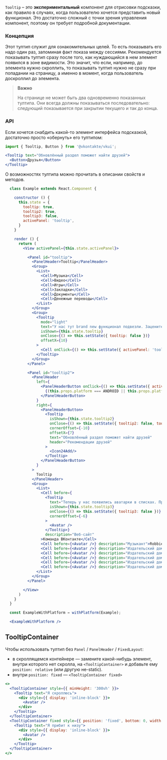 `Tooltip` – это **экспериментальный** компонент для отрисовки подсказки, как правило в случаях, когда пользователю
хочется представить новый функционал. Это достаточно сложный с точки зрения управления компонент, поэтому он
требует подробной документации.

### Концепция
Этот тултип служит для ознакомительных целей. То есть показывать его надо один раз, запоминая факт показа между
сессиями. Рекомендуется показывать тултип сразу после того, как нуждающийся в нем элемент появился в зоне видимости.
Это значит, что если, например, до элемента нужно скроллить, то показывать тултип нужно не сразу при попадании
на страницу, а именно в момент, когда пользователь доскроллил до элемента.

> **Важно** 
>
>На странице не может быть два одновременно показанных тултипа. Они всегда должны показываться
последовательно: следующий показывается при закрытии текущего и так до конца.


### API

Если хочется снабдить какой-то элемент интерфейса подсказкой, достаточно просто «обернуть» его тултипом:
``` jsx static
import { Tooltip, Button } from '@vkontakte/vkui';

<Tooltip text="Обновлённый раздел поможет найти друзей">
  <Button>Друзья</Button>
</Tooltip>
```
О возможностях тултипа можно прочитать в описании свойств и методов.

```jsx
  class Example extends React.Component {

    constructor () {
      this.state = {
        tooltip: true,
        tooltip2: true,
        tooltip3: false,
        activePanel: 'tooltip',
      }
    }

    render () {
      return (
        <View activePanel={this.state.activePanel}>

          <Panel id="tooltip">
            <PanelHeader>Tooltip</PanelHeader>
            <Group>
              <List>
                <Cell>Музыка</Cell>
                <Cell>Видео</Cell>
                <Cell>Игры</Cell>
                <Cell>Закладки</Cell>
                <Cell>Документы</Cell>
                <Cell>Денежные переводы</Cell>
              </List>
            </Group>
            <Group>
              <Tooltip
                mode="light"
                text="У нас тут brand new функционал подвезли. Зацените!"
                isShown={this.state.tooltip}
                onClose={() => this.setState({ tooltip: false })}
                offsetX={10}
              >
                <Cell onClick={() => this.setState({ activePanel: 'tooltip2' })}>VK Pay</Cell>
              </Tooltip>
            </Group>
          </Panel>

          <Panel id="tooltip2">
            <PanelHeader
              left={
                <PanelHeaderButton onClick={() => this.setState({ activePanel: 'tooltip' })}>
                  {(this.props.platform === ANDROID || this.props.platform === VKCOM) ? <Icon24Back/> : <Icon28ChevronBack/>}
                </PanelHeaderButton>
              }
              right={
                <PanelHeaderButton>
                  <Tooltip
                    isShown={this.state.tooltip2}
                    onClose={() => this.setState({ tooltip2: false, tooltip3: true })}
                    cornerOffset={-10}
                    offsetX={7}
                    text="Обновлённый раздел поможет найти друзей"
                    header="Рекомендации друзей"
                  >
                    <Icon24Add/>
                  </Tooltip>
                </PanelHeaderButton>
              }
            >
              Tooltip
            </PanelHeader>
            <Group>
              <List>
                <Cell before={
                  <Tooltip
                    text="Теперь у нас появились аватарки в списках. Правда круто?"
                    isShown={this.state.tooltip3}
                    onClose={() => this.setState({ tooltip3: false })}
                    cornerOffset={-6}
                  >
                    <Avatar />
                  </Tooltip>}
                  description="Веб-сайт"
                >Команда ВКонтакте</Cell>
                <Cell before={<Avatar />} description="Музыкант">Robbie Williams</Cell>
                <Cell before={<Avatar />} description="Издательский дом">ПостНаука</Cell>
                <Cell before={<Avatar />} description="Издательский дом">ПостНаука</Cell>
                <Cell before={<Avatar />} description="Издательский дом">ПостНаука</Cell>
                <Cell before={<Avatar />} description="Издательский дом">ПостНаука</Cell>
                <Cell before={<Avatar />} description="Издательский дом">ПостНаука</Cell>
              </List>
            </Group>
          </Panel>

        </View>
      )
    }
  }

  const ExampleWithPlatform = withPlatform(Example);

  <ExampleWithPlatform />
```

## TooltipContainer

Чтобы использовать тултип без `Panel` / `PanelHeader` / `FixedLayout`:
- в скроллящемся контейнере — замените какой-нибудь элемент, внутри которого нет скролла, на `<TooltipContainer>` и добавьте ему `position: relative` (или другую не-static).
- внутри `position: fixed` — `<TooltipContainer fixed>`

```jsx { "props": { "layout": false, "frame": true } }
<>
  <TooltipContainer style={{ minHeight: '300vh' }}>
    <Tooltip text="Я скроллюсь">
      <div style={{ display: 'inline-block' }}>
        <Avatar />
      </div>
    </Tooltip>
  </TooltipContainer>
  <TooltipContainer fixed style={{ position: 'fixed', bottom: 0, width: '100%' }}>
    <Tooltip text="Я прибит к низу">
      <div style={{ display: 'inline-block' }}>
        <Avatar />
      </div>
    </Tooltip>
  </TooltipContainer>
</>
```
